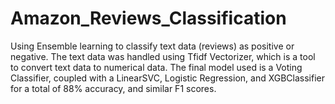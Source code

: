 # Amazon_Reviews_Classification
Using Ensemble learning to classify text data (reviews) as positive or negative.
The text data was handled using Tfidf Vectorizer, which is a tool to convert text data to numerical data. 
The final model used is a Voting Classifier, coupled with a LinearSVC, Logistic Regression, and XGBClassifier for a 
total of 88% accuracy, and similar F1 scores.
